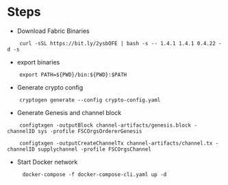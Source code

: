 # Steps
- Download Fabric Binaries
```
    curl -sSL https://bit.ly/2ysbOFE | bash -s -- 1.4.1 1.4.1 0.4.22 -d -s
```
- export binaries
```
    export PATH=${PWD}/bin:${PWD}:$PATH
```
- Generate crypto config
```
    cryptogen generate --config crypto-config.yaml
```
- Generate Genesis and channel block
```
    configtxgen -outputBlock channel-artifacts/genesis.block -channelID sys -profile FSCOrgsOrdererGenesis

    configtxgen -outputCreateChannelTx channel-artifacts/channel.tx -channelID supplychannel -profile FSCOrgsChannel
```
- Start Docker network
```
     docker-compose -f docker-compose-cli.yaml up -d
```
